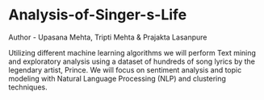 # Analysis-of-Singer-s-Life
Author - Upasana Mehta, Tripti Mehta & Prajakta Lasanpure

Utilizing different machine learning algorithms we will perform Text mining and exploratory analysis using a dataset of hundreds of song lyrics by the 
legendary artist, Prince. We will focus on sentiment analysis and topic modeling with Natural Language Processing (NLP) and clustering techniques.
